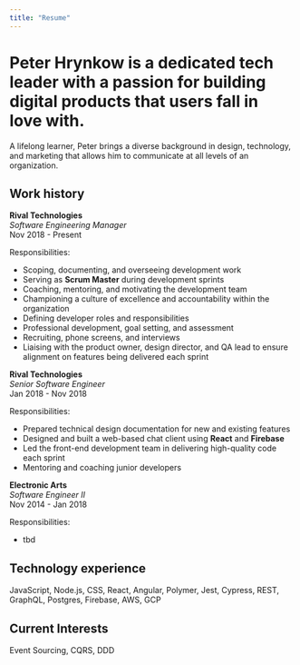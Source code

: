 ```yaml
---
title: "Resume"
---
```


# Peter Hrynkow is a dedicated tech leader with a passion for building digital products that users fall in love&nbsp;with. 

A lifelong learner, Peter brings a diverse background in design, technology, and marketing that allows him to communicate at all levels of an organization. 

## Work history 

**Rival Technologies**<br>
_Software Engineering Manager_<br>
Nov 2018 - Present

Responsibilities:
- Scoping, documenting, and overseeing development work
- Serving as **Scrum Master** during development sprints
- Coaching, mentoring, and motivating the development team
- Championing a culture of excellence and accountability within the organization 
- Defining developer roles and responsibilities
- Professional development, goal setting, and assessment
- Recruiting, phone screens, and interviews
- Liaising with the product owner, design director, and QA lead to ensure alignment on features being delivered each sprint


**Rival Technologies**<br>
_Senior Software Engineer_<br>
Jan 2018 - Nov 2018

Responsibilities:
- Prepared technical design documentation for new and existing features
- Designed and built a web-based chat client using **React** and **Firebase**
- Led the front-end development team in delivering high-quality code each sprint
- Mentoring and coaching junior developers


**Electronic Arts**<br>
_Software Engineer II_<br>
Nov 2014 - Jan 2018

Responsibilities:
- tbd


## Technology experience 

JavaScript, Node.js, CSS, React, Angular, Polymer, Jest, Cypress, REST, GraphQL, Postgres, Firebase, AWS, GCP

## Current Interests

Event Sourcing, CQRS, DDD


